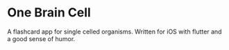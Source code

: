 # One Brain Cell
A flashcard app for single celled organisms. Written for iOS with flutter and a good sense of humor.
